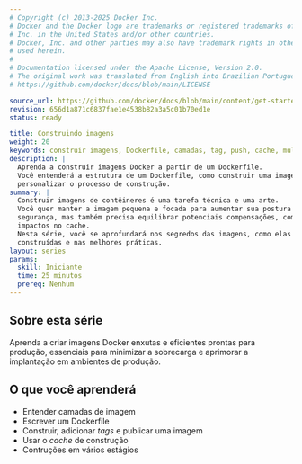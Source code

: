 ```yaml
---
# Copyright (c) 2013-2025 Docker Inc.
# Docker and the Docker logo are trademarks or registered trademarks of Docker,
# Inc. in the United States and/or other countries.
# Docker, Inc. and other parties may also have trademark rights in other terms
# used herein.
#
# Documentation licensed under the Apache License, Version 2.0.
# The original work was translated from English into Brazilian Portuguese.
# https://github.com/docker/docs/blob/main/LICENSE

source_url: https://github.com/docker/docs/blob/main/content/get-started/docker-concepts/building-images/_index.md
revision: 656d1a871c6837fae1e4538b82a3a5c01b70ed1e
status: ready

title: Construindo imagens
weight: 20
keywords: construir imagens, Dockerfile, camadas, tag, push, cache, multiestágio
description: |
  Aprenda a construir imagens Docker a partir de um Dockerfile.
  Você entenderá a estrutura de um Dockerfile, como construir uma imagem e como
  personalizar o processo de construção.
summary: |
  Construir imagens de contêineres é uma tarefa técnica e uma arte.
  Você quer manter a imagem pequena e focada para aumentar sua postura de
  segurança, mas também precisa equilibrar potenciais compensações, como
  impactos no cache.
  Nesta série, você se aprofundará nos segredos das imagens, como elas são
  construídas e nas melhores práticas.
layout: series
params:
  skill: Iniciante
  time: 25 minutos
  prereq: Nenhum
---
```

## Sobre esta série

Aprenda a criar imagens Docker enxutas e eficientes prontas para produção,
essenciais para minimizar a sobrecarga e aprimorar a implantação em ambientes de
produção.

## O que você aprenderá

* Entender camadas de imagem
* Escrever um Dockerfile
* Construir, adicionar _tags_ e publicar uma imagem
* Usar o _cache_ de construção
* Contruções em vários estágios
